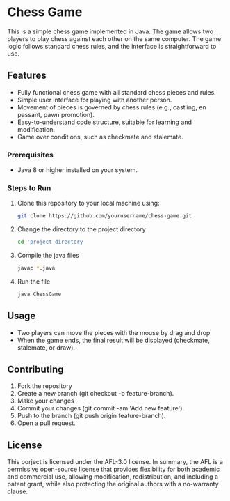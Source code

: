 # Chess Game

This is a simple chess game implemented in Java. The game allows two players to play chess against each other on the same computer. The game logic follows standard chess rules, and the interface is straightforward to use. 

## Features
- Fully functional chess game with all standard chess pieces and rules.
- Simple user interface for playing with another person.
- Movement of pieces is governed by chess rules (e.g., castling, en passant, pawn promotion).
- Easy-to-understand code structure, suitable for learning and modification.
- Game over conditions, such as checkmate and stalemate.
  
### Prerequisites
- Java 8 or higher installed on your system.

### Steps to Run
1. Clone this repository to your local machine using:
   ```bash
   git clone https://github.com/yourusername/chess-game.git
   ```
2. Change the directory to the project directory
   ```bash
   cd 'project directory
   ```
3. Compile the java files
   ```bash
   javac *.java
   ```
4. Run the file
   ```bash
   java ChessGame
   ```
## Usage
- Two players can move the pieces with the mouse by drag and drop
- When the game ends, the final result will be displayed (checkmate, stalemate, or draw).

## Contributing
1. Fork the repository
2. Create a new branch (git checkout -b feature-branch).
3. Make your changes
4. Commit your changes (git commit -am 'Add new feature').
5. Push to the branch (git push origin feature-branch).
6. Open a pull request.

## License 
This porject is licensed under the AFL-3.0 license. 
In summary, the AFL is a permissive open-source license that provides flexibility for both academic and commercial use, allowing modification, redistribution, and including a patent grant, while also protecting the original authors with a no-warranty clause.
